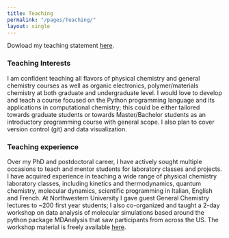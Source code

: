 ```yaml
---
title: Teaching
permalink: "/pages/Teaching/"
layout: single
---
```


Dowload my teaching statement [here](/TeachingStatement_web.pdf).

### Teaching Interests
 

I am confident teaching all flavors of physical chemistry and general chemistry courses as well as organic electronics, polymer/materials chemistry at both graduate and undergraduate level. I would love to develop and teach a course focused on the Python programming language and its applications in computational chemistry; this could be either tailored towards graduate students or towards Master/Bachelor students as an introductory programming course with general scope. I also plan to cover version control (git) and data visualization. 


### Teaching experience

Over my PhD and postdoctoral career, I have actively sought multiple occasions to teach and mentor students for laboratory classes and projects. I have acquired experience in teaching a wide range of physical chemistry laboratory classes, including kinetics and thermodynamics, quantum chemistry, molecular dynamics, scientific programming in Italian, English and French. At Northwestern University I gave guest General Chemistry lectures to ~200 first year students; I also co-organized and taught a 2-day workshop on data analysis of molecular simulations based around the python package MDAnalysis that saw participants from across the US. The workshop material is freely available [here](https://www.mdanalysis.org/WorkshopHackathon2018/). 
